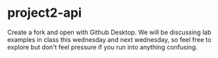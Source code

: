 # project2-api

Create a fork and open with Github Desktop. We will be discussing lab examples in class this wednesday and next wednesday, so feel free to explore but don't feel pressure if you run into anything confusing. 
